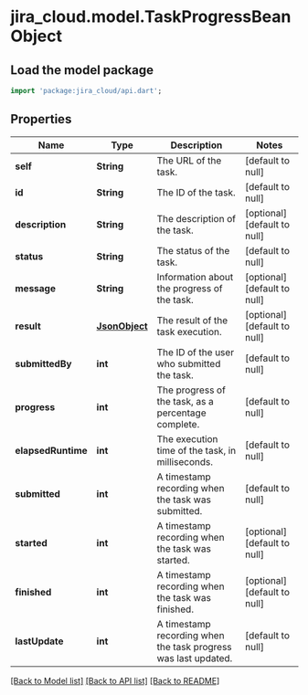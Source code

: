 # jira_cloud.model.TaskProgressBeanObject

## Load the model package
```dart
import 'package:jira_cloud/api.dart';
```

## Properties
Name | Type | Description | Notes
------------ | ------------- | ------------- | -------------
**self** | **String** | The URL of the task. | [default to null]
**id** | **String** | The ID of the task. | [default to null]
**description** | **String** | The description of the task. | [optional] [default to null]
**status** | **String** | The status of the task. | [default to null]
**message** | **String** | Information about the progress of the task. | [optional] [default to null]
**result** | [**JsonObject**](Object.md) | The result of the task execution. | [optional] [default to null]
**submittedBy** | **int** | The ID of the user who submitted the task. | [default to null]
**progress** | **int** | The progress of the task, as a percentage complete. | [default to null]
**elapsedRuntime** | **int** | The execution time of the task, in milliseconds. | [default to null]
**submitted** | **int** | A timestamp recording when the task was submitted. | [default to null]
**started** | **int** | A timestamp recording when the task was started. | [optional] [default to null]
**finished** | **int** | A timestamp recording when the task was finished. | [optional] [default to null]
**lastUpdate** | **int** | A timestamp recording when the task progress was last updated. | [default to null]

[[Back to Model list]](../README.md#documentation-for-models) [[Back to API list]](../README.md#documentation-for-api-endpoints) [[Back to README]](../README.md)



